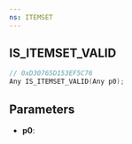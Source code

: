 ```yaml
---
ns: ITEMSET
---
```

## IS_ITEMSET_VALID

```c
// 0xD30765D153EF5C76
Any IS_ITEMSET_VALID(Any p0);
```

## Parameters
* **p0**:
